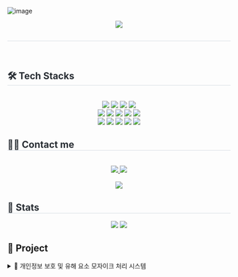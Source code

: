![image](https://github.com/user-attachments/assets/bcd01d84-72b1-4f3a-b2fb-101d55b01257)<div align= "center">
    <img src="https://capsule-render.vercel.app/api?type=cylinder&color=1e7ec8&height=120&text=Hi,%20I'm%20sehun🙌&animation=&fontColor=000000&fontSize=60" />
    </div>
    <div style="text-align: left;"> 
    <h2 style="border-bottom: 1px solid #d8dee4; color: #282d33;">  </h2>  
    <div style="font-weight: 700; font-size: 15px; text-align: left; color: #282d33;">  </div> 
    </div>
    <div style="text-align: left;">
    <h2 style="border-bottom: 1px solid #d8dee4; color: #282d33;"> 🛠️ Tech Stacks </h2> <br> 
    <div  align= "center"> <img src="https://img.shields.io/badge/C-A8B9CC?style=plastic&logo=C&logoColor=white">
          <img src="https://img.shields.io/badge/C++-00599C?style=plastic&logo=C%2B%2B&logoColor=white">
          <img src="https://img.shields.io/badge/Docker-2496ED?style=plastic&logo=Docker&logoColor=white">
          <img src="https://img.shields.io/badge/Git-F05032?style=plastic&logo=Git&logoColor=white">
          <br/><img src="https://img.shields.io/badge/Github-181717?style=plastic&logo=Github&logoColor=white">
          <img src="https://img.shields.io/badge/HTML5-E34F26?style=plastic&logo=HTML5&logoColor=white">
          <img src="https://img.shields.io/badge/Java-007396?style=plastic&logo=Java&logoColor=white">
          <img src="https://img.shields.io/badge/Javascript-F7DF1E?style=plastic&logo=Javascript&logoColor=white">
          <img src="https://img.shields.io/badge/MySQL-4479A1?style=plastic&logo=MySQL&logoColor=white">
          <br/><img src="https://img.shields.io/badge/React-61DAFB?style=plastic&logo=React&logoColor=white">
          <img src="https://img.shields.io/badge/Notion-000000?style=plastic&logo=Notion&logoColor=white">
          <img src="https://img.shields.io/badge/Python-3776AB?style=plastic&logo=Python&logoColor=white">
          <img src="https://img.shields.io/badge/PyTorch-EE4C2C?style=plastic&logo=PyTorch&logoColor=white">
          <img src="https://img.shields.io/badge/Spring Boot-6DB33F?style=plastic&logo=Spring Boot&logoColor=white">
          <br/></div>
    </div>
    <div style="text-align: left;">
    <h2 style="border-bottom: 1px solid #d8dee4; color: #282d33;"> 🧑‍💻 Contact me </h2> <br> 
    <div align= "center"> <a href=https://www.notion.so/Welcome-132fef6f87944bd6880cf0ce772917f1> <img src="https://img.shields.io/badge/Notion-000000?style=plastic&logo=Notion&logoColor=white&link=https://www.notion.so/Welcome-132fef6f87944bd6880cf0ce772917f1"> </a>
         <a href=mailto:sehoon981014@gmail.com> <img src="https://img.shields.io/badge/Gmail-EA4335?style=plastic&logo=Gmail&logoColor=white&link=mailto:sehoon981014@gmail.com"> </a>
          </div>  <br> 
    <div align= "center"> <a href="https://hits.seeyoufarm.com"> <img src="https://hits.seeyoufarm.com/api/count/incr/badge.svg?url=https%3A%2F%2Fgithub.com%2Fhuniiieee%2F&count_bg=%23000000&title_bg=%23000000&icon=github.svg&icon_color=%23FFFFFF&title=GitHub&edge_flat=false"/></a>
       </div> 
    </div>
    <div style="text-align: left;"> 
    <h2 style="border-bottom: 1px solid #d8dee4; color: #282d33;"> 🏅 Stats </h2> <div align= "center"> <img src="https://github-readme-stats.vercel.app/api?username=huniiieee&bg_color=180,00000000,&title_color=000000&text_color=000000"
         /> <img src="https://github-readme-stats.vercel.app/api/top-langs/?username=huniiieee&layout=compact&bg_color=180,00000000,&title_color=000000&text_color=000000"
           /> </div> 
    </div>
    <div style="text-align: left;">
    <h2>📌 Project </h2> 
    <div style="text-align: left;">
        <!-- <details>와 <summary> 태그를 사용하여 클릭 시 세부 사항 표시 -->
        <details>
            <summary style="cursor: pointer;">📔 개인정보 보호 및 유해 요소 모자이크 처리 시스템 </summary>
            <h3>📅 기간</h3>
            <p>(2024-12-30 ~ 2025-02-18)</p>
            <h3>🛠️ 사용 기술</h3>
            <p>React, JavaScript, HTML/CSS, REST API</p>
            <h3>🔎 프로젝트 개요</h3>
            <p>영상 콘텐츠에서 개인정보 유출 및 유해 요소 노출 문제가 증가함에 따라, 얼굴 및 특정 객체에 <span class="highlight">모자이크 처리를 적용하는 웹 애플리케이션</span>을 개발했습니다.</p>
            <h3>👨‍💻 담당 역할 및 기여</h3>
            <ul style="list-style: none !important; padding: 0;">
                <li> <span class="highlight">프론트엔드 개발 담당:</span> React를 처음 접하며 학습(유튜브 강의 시청, 템플릿 코드 분석)하고, <span class="highlight">컴포넌트 기반 개발</span>에 익숙해짐</li>
                <li> <span class="highlight">프론트엔드 화면 설계:</span> 팀원들에게 <span class="highlight">하루마다 작업할 페이지를 분배</span>하고, UI/UX 화면 구성을 주도</li>
                <li> <span class="highlight">백엔드 연동 및 오류 수정:</span> 영상 모자이크 처리 기능에서 <span class="highlight">백엔드와의 통신 오류 해결</span> 및 전체적인 프론트엔드 오류 수정 담당</li>
            </ul>
            <h3>🏆 주요 성과</h3>
            <ul style="list-style: none !important; padding: 0;">
                <li> <span class="highlight">React 기반 컴포넌트 개발을 익히고</span>, 프로젝트 구조를 고려한 UI/UX 설계 경험</li>
                <li> <span class="highlight">프론트엔드-백엔드 연동 과정에서 발생한 주요 오류 해결</span>을 통해 디버깅 및 문제 해결 역량 강화</li>
                <li> <span class="highlight">개인정보 보호 및 유해 요소 차단 기능을 적용한 웹 애플리케이션 완성</span></li>
            </ul>
        </details>
    </div>
</div>
       

       

    
    

